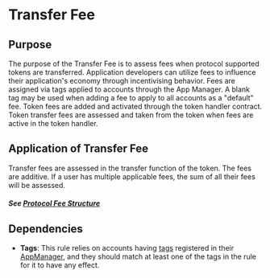 # Transfer Fee

## Purpose

The purpose of the Transfer Fee is to assess fees when protocol supported tokens are transferred. Application developers can utilize fees to influence their application's economy through incentivising behavior. Fees are assigned via tags applied to accounts through the App Manager. A blank tag may be used when adding a fee to apply to all accounts as a "default" fee. Token fees are added and activated through the token handler contract. Token transfer fees are assessed and taken from the token when fees are active in the token handler. 


## Application of Transfer Fee

Transfer fees are assessed in the transfer function of the token. The fees are additive. If a user has multiple applicable fees, the sum of all their fees will be assessed. 

#### *See [Protocol Fee Structure](./PROTOCOL-FEE-STRUCTURE.md)*

## Dependencies

- **Tags**: This rule relies on accounts having [tags](../GLOSSARY.md) registered in their [AppManager](../GLOSSARY.md), and they should match at least one of the tags in the rule for it to have any effect.